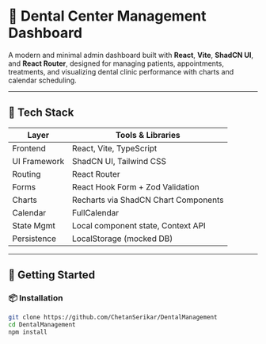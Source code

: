 # 🦷 Dental Center Management Dashboard

A modern and minimal admin dashboard built with **React**, **Vite**, **ShadCN UI**, and **React Router**, designed for managing patients, appointments, treatments, and visualizing dental clinic performance with charts and calendar scheduling.

---

## 🔧 Tech Stack

| Layer        | Tools & Libraries                     |
| ------------ | ------------------------------------- |
| Frontend     | React, Vite, TypeScript               |
| UI Framework | ShadCN UI, Tailwind CSS               |
| Routing      | React Router                          |
| Forms        | React Hook Form + Zod Validation      |
| Charts       | Recharts via ShadCN Chart Components  |
| Calendar     | FullCalendar                          |
| State Mgmt   | Local component state, Context API    |
| Persistence  | LocalStorage (mocked DB)              |

---

## 🚀 Getting Started

### 📦 Installation

```bash
git clone https://github.com/ChetanSerikar/DentalManagement
cd DentalManagement
npm install
